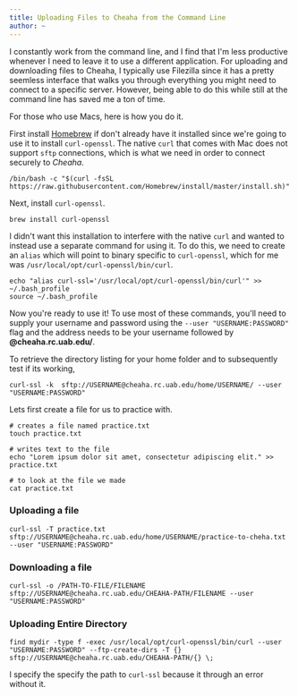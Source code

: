 ```yaml
---
title: Uploading Files to Cheaha from the Command Line
author: ~
---
```


I constantly work from the command line, and I find that I'm less productive whenever I need to leave it to use a different application. For uploading and downloading files to Cheaha, I typically use Filezilla since it has a pretty seemless interface that walks you through everything you might need to connect to a specific server. However, being able to do this while still at the command line has saved me a ton of time. 

For those who use Macs, here is how you do it. 

First install [Homebrew](https://brew.sh) if don't already have it installed since we're going to use it to install `curl-openssl`. The native `curl` that comes with Mac does not support `sftp` connections, which is what we need in order to connect securely to *Cheaha*. 

```
/bin/bash -c "$(curl -fsSL https://raw.githubusercontent.com/Homebrew/install/master/install.sh)"
```

Next, install `curl-openssl`. 

```
brew install curl-openssl
```

I didn't want this installation to interfere with the native `curl` and wanted to instead use a separate command for using it. To do this, we need to create an `alias` which will point to binary specific to `curl-openssl`, which for me was `/usr/local/opt/curl-openssl/bin/curl`. 

```
echo "alias curl-ssl='/usr/local/opt/curl-openssl/bin/curl'" >> ~/.bash_profile
source ~/.bash_profile
```

Now you're ready to use it! To use most of these commands, you'll need to supply your username and password using the `--user "USERNAME:PASSWORD"` flag and the address needs to be your username followed by **@cheaha.rc.uab.edu/**.  

To retrieve the directory listing for your home folder and to subsequently test if its working,


```
curl-ssl -k  sftp://USERNAME@cheaha.rc.uab.edu/home/USERNAME/ --user "USERNAME:PASSWORD"
```

Lets first create a file for us to practice with. 

```
# creates a file named practice.txt
touch practice.txt

# writes text to the file
echo "Lorem ipsum dolor sit amet, consectetur adipiscing elit." >> practice.txt

# to look at the file we made
cat practice.txt
```


### Uploading a file

```
curl-ssl -T practice.txt sftp://USERNAME@cheaha.rc.uab.edu/home/USERNAME/practice-to-cheha.txt --user "USERNAME:PASSWORD"
```


### Downloading a file

```
curl-ssl -o /PATH-TO-FILE/FILENAME sftp://USERNAME@cheaha.rc.uab.edu/CHEAHA-PATH/FILENAME --user "USERNAME:PASSWORD"
```


### Uploading Entire Directory

```
find mydir -type f -exec /usr/local/opt/curl-openssl/bin/curl --user "USERNAME:PASSWORD" --ftp-create-dirs -T {} sftp://USERNAME@cheaha.rc.uab.edu/CHEAHA-PATH/{} \;
```

I specify the specify the path to `curl-ssl` because it through an error without it. 





